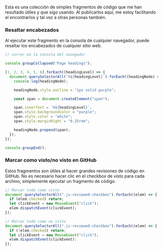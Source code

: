Esta es una colección de simples fragmentos de código que me han resultado útiles y que sigo usando.
Al publicarlos aquí, me estoy facilitando el encontrarlos y tal vez a otras personas también.

### Resaltar encabezados

Al ejecutar este fragmento en la consola de cualquier navegador, puede resaltar los encabezados de cualquier sitio web.

```javascript
// correr en la consola del navegador

console.groupCollapsed("Page headings");

[1, 2, 3, 4, 5, 6].forEach((headingLevel) => {
  document.querySelectorAll(`h${headingLevel}`).forEach((headingNode) => {
    console.log(headingNode);

    headingNode.style.outline = "1px solid purple";

    const span = document.createElement("span");

    span.innerText = `H${headingLevel}`;
    span.style.backgroundColor = "purple";
    span.style.color = "white";
    span.style.marginRight = "0.25rem";

    headingNode.prepend(span);
  });
});

console.groupEnd();
```

### Marcar como visto/no visto en GitHub

Estos fragmentos son útiles al hacer grandes revisiones de código en GitHub.
No es necesario hacer clic en el checkbox de _visto_ para cada archivo, simplemente ejecutar un fragmento de código.

```javascript
// Marcar todo como visto
document.querySelectorAll(".js-reviewed-checkbox").forEach((elem) => {
  if (elem.checked) return;
  let clickEvent = new MouseEvent("click");
  elem.dispatchEvent(clickEvent);
});

// Marcar todo como no visto
document.querySelectorAll(".js-reviewed-checkbox").forEach((elem) => {
  if (!elem.checked) return;
  let clickEvent = new MouseEvent("click");
  elem.dispatchEvent(clickEvent);
});
```
